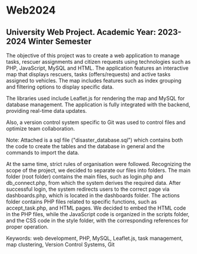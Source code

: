 # Web2024
## University Web Project.  Academic Year: 2023-2024 Winter Semester


The objective of this project was to create a web application to manage tasks, rescuer assignments and citizen requests using technologies such as PHP, JavaScript, MySQL and HTML. 
The application features an interactive map that displays rescuers, tasks (offers/requests) and active tasks assigned to vehicles. 
The map includes features such as index grouping and filtering options to display specific data.


The libraries used include Leaflet.js for rendering the map and MySQL for database management. The application is fully integrated with the backend, providing real-time data updates. 

Also, a version control system specific to Git was used to control files and optimize team collaboration.

Note: Attached is a sql file ("disaster_database.sql") which contains both the code to create the tables and the database in general and the commands to import the data. 

At the same time, strict rules of organisation were followed. Recognizing the scope of the project, we decided to separate our files into folders. The main folder (root folder) contains the main files, such as login.php and db_connect.php, from which the system derives the required data. After successful login, the system redirects users to the correct page via dashboards.php, which is located in the dashboards folder. The actions folder contains PHP files related to specific functions, such as accept_task.php, and HTML pages.
We decided to embed the HTML code in the PHP files, while the JavaScript code is organized in the scripts folder, and the CSS code in the style folder, with the corresponding references for proper operation.



Keywords: web development, PHP, MySQL, Leaflet.js, task management, map clustering, Version Control Systems, Git

